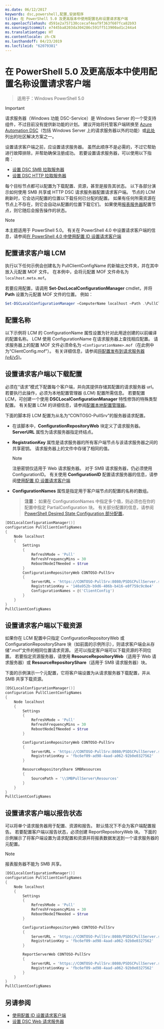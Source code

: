 ```yaml
---
ms.date: 06/12/2017
keywords: dsc,powershell,配置,安装程序
title: 在 PowerShell 5.0 及更高版本中使用配置名称设置请求客户端
ms.openlocfilehash: d591e2a757130ccecaf4eaf9f363f607fca82b93
ms.sourcegitcommit: e7445ba8203da304286c591ff513900ad1c244a4
ms.translationtype: HT
ms.contentlocale: zh-CN
ms.lasthandoff: 04/23/2019
ms.locfileid: "62079381"
---
```

# <a name="set-up-a-pull-client-using-configuration-names-in-powershell-50-and-later"></a>在 PowerShell 5.0 及更高版本中使用配置名称设置请求客户端

> 适用于：Windows PowerShell 5.0

> [!IMPORTANT]
> 请求服务器（Windows 功能 DSC-Service）是 Windows Server 的一个受支持组件，不过目前没有提供新功能的计划。 建议开始将托管客户端转换至 [Azure Automation DSC](/azure/automation/automation-dsc-getting-started)（包括 Windows Server 上的请求服务器以外的功能）或[此处](pullserver.md#community-solutions-for-pull-service)列出的社区解决方案之一。

设置请求客户端之前，应设置请求服务器。 虽然此顺序不是必需的，不过它帮助进行故障排除，并帮助确保注册成功。 若要设置请求服务器，可以使用以下指南：

- [设置 DSC SMB 拉取服务器](pullServerSmb.md)
- [设置 DSC HTTP 拉取服务器](pullServer.md)

每个目标节点都可以配置为下载配置、资源，甚至是报告其状态。 以下各部分演示如何使用 SMB 共享或 HTTP DSC 请求服务器配置请求客户端。 节点的 LCM 刷新时，它会访问配置的位置以下载任何已分配的配置。 如果有任何所需资源在节点上不存在，则它会自动从配置的位置下载它们。 如果使用[报表服务器](reportServer.md)配置节点，则它随后会报告操作的状态。

> [!NOTE]
> 本主题适用于 PowerShell 5.0。
> 有关在 PowerShell 4.0 中设置请求客户端的信息，请参阅[在 PowerShell 4.0 中使用配置 ID 设置请求客户端](pullClientConfigID4.md)

## <a name="configure-the-pull-client-lcm"></a>配置请求客户端 LCM

执行以下任何示例会创建名为 PullClientConfigName 的新输出文件夹，并在其中放入元配置 MOF 文件。 在本例中，会将元配置 MOF 文件命名为 `localhost.meta.mof`。

若要应用配置，请调用 **Set-DscLocalConfigurationManager** cmdlet，并将 **Path** 设置为元配置 MOF 文件的位置。 例如：

```powershell
Set-DSCLocalConfigurationManager –ComputerName localhost –Path .\PullClientConfigName –Verbose.
```

## <a name="configuration-name"></a>配置名称

以下示例将 LCM 的 ConfigurationName 属性设置为针对此用途创建的以前编译的配置名称。 LCM 使用 ConfigurationName 在请求服务器上查找相应配置。 请求服务器上的配置 MOF 文件必须命名为 `<ConfigurationName>.mof`（在此例中为“ClientConfig.mof”）。 有关详细信息，请参阅[将配置发布到请求服务器 (v4/v5)](publishConfigs.md)。

## <a name="set-up-a-pull-client-to-download-configurations"></a>设置请求客户端以下载配置

必须在“请求”模式下配置每个客户端，并向其提供存储其配置的请求服务器 url。 若要执行此操作，必须为本地配置管理器 (LCM) 配置所需信息。 若要配置 LCM，可创建一个使用 **DSCLocalConfigurationManager** 特性修饰的特殊类型配置。 有关配置 LCM 的详细信息，请参阅[配置本地配置管理器](../managing-nodes/metaConfig.md)。

下面的脚本将 LCM 配置为从名为“CONTOSO-PullSrv”的服务器请求配置。

- 在该脚本中，**ConfigurationRepositoryWeb** 块定义了请求服务器。 **ServerURL** 属性为请求服务器指定终结点。

- **RegistrationKey** 属性是请求服务器的所有客户端节点与该请求服务器之间的共享密钥。 请求服务器上的文件中存储了相同的值。
  > [!NOTE]
  > 注册密钥仅适用于 Web 请求服务器。 对于 SMB 请求服务器，仍必须使用 ConfigurationID。
  > 有关使用 **ConfigurationID** 配置请求服务器的信息，请参阅[使用配置 ID 设置请求客户端](pullClientConfigId.md)

- **ConfigurationNames** 属性是指定用于客户端节点的配置的名称的数组。
  >**注意：** 如果在 ConfigurationNames 中指定多个值，则必须也在你的配置中指定 PartialConfiguration 块。
  >有关部分配置的信息，请参阅 [PowerShell Desired State Configuration 部分配置](partialConfigs.md)。

```powershell
[DSCLocalConfigurationManager()]
configuration PullClientConfigNames
{
    Node localhost
    {
        Settings
        {
            RefreshMode = 'Pull'
            RefreshFrequencyMins = 30
            RebootNodeIfNeeded = $true
        }
        ConfigurationRepositoryWeb CONTOSO-PullSrv
        {
            ServerURL = 'https://CONTOSO-PullSrv:8080/PSDSCPullServer.svc'
            RegistrationKey = '140a952b-b9d6-406b-b416-e0f759c9c0e4'
            ConfigurationNames = @('ClientConfig')
        }
    }
}
PullClientConfigNames
```

## <a name="set-up-a-pull-client-to-download-resources"></a>设置请求客户端以下载资源

如果你在 LCM 配置中只指定 ConfigurationRepositoryWeb 或 ConfigurationRepositoryShare 块（如前面的示例所示），则请求客户端会从存储“.mof”文件的相同位置请求资源。 还可以指定客户端可以下载资源的不同位置。 若要指定资源服务器，请使用 **ResourceRepositoryWeb**（适用于 Web 请求服务器）或 **ResourceRepositoryShare**（适用于 SMB 请求服务器）块。

下面的示例演示一个元配置，它将客户端设置为从请求服务器下载配置，并从 SMB 共享下载资源。

```powershell
[DSCLocalConfigurationManager()]
configuration PullClientConfigNames
{
    Node localhost
    {
        Settings
        {
            RefreshMode = 'Pull'
            RefreshFrequencyMins = 30
            RebootNodeIfNeeded = $true
        }

        ConfigurationRepositoryWeb CONTOSO-PullSrv
        {
            ServerURL = 'https://CONTOSO-PullSrv:8080/PSDSCPullServer.svc'
            RegistrationKey = 'fbc6ef09-ad98-4aad-a062-92b0e0327562'
        }

        ResourceRepositoryShare SMBResources
        {
            SourcePath = '\\SMBPullServer\Resources'
        }
    }
}
PullClientConfigNames
```

## <a name="set-up-a-pull-client-to-report-status"></a>设置请求客户端以报告状态

可以将单个请求服务器用于配置、资源和报告。 默认情况下不会为客户端配置报告。 若要配置客户端以报告状态，必须创建 ReportRepositoryWeb 块。 下面的示例展示了将客户端设置为请求配置和资源并将报表数据发送到一个请求服务器的元配置。

> [!NOTE]
> 报表服务器不能为 SMB 共享。

```powershell
[DSCLocalConfigurationManager()]
configuration PullClientConfigNames
{
    Node localhost
    {
        Settings
        {
            RefreshMode = 'Pull'
            RefreshFrequencyMins = 30
            RebootNodeIfNeeded = $true
        }

        ConfigurationRepositoryWeb CONTOSO-PullSrv
        {
            ServerURL = 'https://CONTOSO-PullSrv:8080/PSDSCPullServer.svc'
            RegistrationKey = 'fbc6ef09-ad98-4aad-a062-92b0e0327562'
        }

        ReportServerWeb CONTOSO-PullSrv
        {
            ServerURL = 'https://CONTOSO-PullSrv:8080/PSDSCPullServer.svc'
            RegistrationKey = 'fbc6ef09-ad98-4aad-a062-92b0e0327562'
        }
    }
}
PullClientConfigNames
```

## <a name="see-also"></a>另请参阅

* [使用配置 ID 设置请求客户端](PullClientConfigNames.md)
* [设置 DSC Web 请求服务器](pullServer.md)
